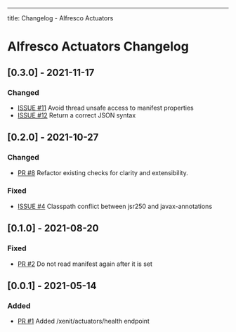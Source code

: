 ---
title: Changelog - Alfresco Actuators

# Alfresco Actuators Changelog

## [0.3.0] - 2021-11-17

### Changed

* [ISSUE #11](https://github.com/xenit-eu/alfresco-actuators/issues/11) Avoid thread unsafe access to manifest properties
* [ISSUE #12](https://github.com/xenit-eu/alfresco-actuators/issues/12) Return a correct JSON syntax

## [0.2.0] - 2021-10-27

### Changed

* [PR #8](https://github.com/xenit-eu/alfresco-actuators/pull/8) Refactor existing checks for clarity and extensibility.

### Fixed

* [ISSUE #4](https://github.com/xenit-eu/alfresco-actuators/issues/4) Classpath conflict between jsr250 and javax-annotations

## [0.1.0] - 2021-08-20

### Fixed

* [PR #2](https://github.com/xenit-eu/alfresco-actuators/pull/2) Do not read manifest again after it is set

## [0.0.1] - 2021-05-14

### Added

* [PR #1](https://github.com/xenit-eu/alfresco-actuators/pull/1) Added /xenit/actuators/health endpoint
